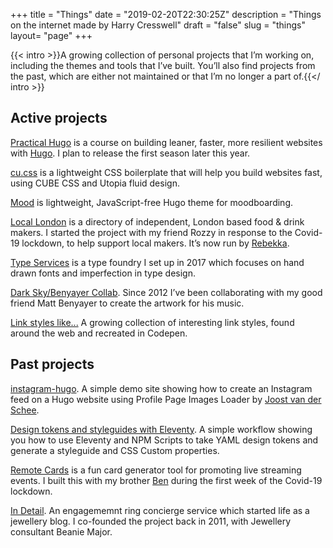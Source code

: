 +++
title = "Things"
date = "2019-02-20T22:30:25Z"
description = "Things on the internet made by Harry Cresswell"
draft = "false"
slug = "things"
layout= "page"
+++

{{< intro >}}A growing collection of personal projects that I’m working on, including the themes and tools that I’ve built. You’ll also find projects from the past, which are either not maintained or that I’m no longer a part of.{{</ intro >}}

## Active projects

[Practical Hugo](https://practicalhugo.com) is a course on building leaner, faster, more resilient websites with [Hugo](/topics/hugo). I plan to release the first season later this year.

[cu.css](https://cu.harrycresswell.com) is a lightweight CSS boilerplate that will help you build websites fast, using CUBE CSS and Utopia fluid design.

[Mood](https://github.com/harrycresswell/mood/) is lightweight, JavaScript-free Hugo theme for moodboarding.

[Local London](https://locallondon.life) is a directory of independent, London based food & drink makers. I started the project with my friend Rozzy in response to the Covid-19 lockdown, to help support local makers. It’s now run by [Rebekka](https://rebekkawrites.com/).

[Type Services](https://typeservices.co/) is a type foundry I set up in 2017 which focuses on hand drawn fonts and imperfection in type design.

[Dark Sky/Benyayer Collab](https://soundcloud.com/harrycresswell). Since 2012 I’ve been collaborating with my good friend Matt Benyayer to create the artwork for his music.

[Link styles like...](https://codepen.io/harrycresswell/pen/QWJxrBY) A growing collection of interesting link styles, found around the web and recreated in Codepen.

## Past projects

[instagram-hugo](https://github.com/harrycresswell/instagram-hugo). A simple demo site showing how to create an Instagram feed on a Hugo website using Profile Page Images Loader by [Joost van der Schee](https://usecue.com/).

[Design tokens and styleguides with Eleventy](https://github.com/harrycresswell/design-tokens-eleventy). A simple workflow showing you how to use Eleventy and NPM Scripts to take YAML design tokens and generate a styleguide and CSS Custom properties.

[Remote Cards](https://remotecards.netlify.app/) is a fun card generator tool for promoting live streaming events. I built this with my brother [Ben](https://benmclaren.xyz/) during the first week of the Covid-19 lockdown.

[In Detail](https://indtl.com/). An engagememnt ring concierge service which started life as a jewellery blog. I co-founded the project back in 2011, with Jewellery consultant Beanie Major.